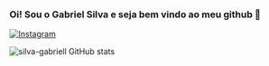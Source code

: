 ### Oi! Sou o Gabriel Silva e seja bem vindo ao meu github 👋

[![Instagram](https://img.shields.io/badge/Instagram-E4405F?style=for-the-badge&logo=instagram&logoColor=white)](https://www.instagram.com/eu.biellsilva/)

![silva-gabriell GitHub stats](https://github-readme-stats.vercel.app/api?username=silva-gabriell&show_icons=true&theme=radical)
